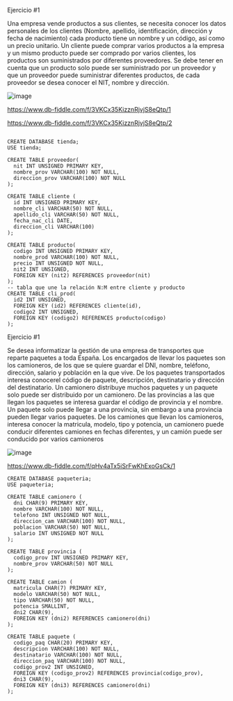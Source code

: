 Ejercicio #1

Una empresa vende productos a sus clientes, se necesita conocer los datos personales de los clientes (Nombre, apellido, identificación, dirección y fecha de nacimiento) cada producto tiene un nombre y un código, así como un  precio unitario. Un cliente puede comprar varios productos a la empresa y un mismo producto puede ser comprado por varios clientes, los productos son suministrados por diferentes proveedores. Se debe tener en cuenta que un producto solo puede ser suministrado por un proveedor y que un proveedor puede suministrar diferentes productos, de cada proveedor se desea conocer el NIT, nombre y dirección. 

![image](https://user-images.githubusercontent.com/20374059/199291335-ae4a6ac4-ab48-4885-9d04-5459dc8d5943.png)

https://www.db-fiddle.com/f/3VKCx35KizznRjvjS8eQtp/1

https://www.db-fiddle.com/f/3VKCx35KizznRjvjS8eQtp/2

```

CREATE DATABASE tienda;
USE tienda;

CREATE TABLE proveedor(
  nit INT UNSIGNED PRIMARY KEY,
  nombre_prov VARCHAR(100) NOT NULL,
  direccion_prov VARCHAR(100) NOT NULL
);

CREATE TABLE cliente (
  id INT UNSIGNED PRIMARY KEY,
  nombre_cli VARCHAR(50) NOT NULL,
  apellido_cli VARCHAR(50) NOT NULL,
  fecha_nac_cli DATE,
  direccion_cli VARCHAR(100)
);

CREATE TABLE producto(
  codigo INT UNSIGNED PRIMARY KEY,
  nombre_prod VARCHAR(100) NOT NULL,
  precio INT UNSIGNED NOT NULL,
  nit2 INT UNSIGNED,
  FOREIGN KEY (nit2) REFERENCES proveedor(nit)
);
-- tabla que une la relación N:M entre cliente y producto
CREATE TABLE cli_prod(
  id2 INT UNSIGNED,
  FOREIGN KEY (id2) REFERENCES cliente(id),
  codigo2 INT UNSIGNED,
  FOREIGN KEY (codigo2) REFERENCES producto(codigo)
);
```

Ejercicio #1

Se desea informatizar la gestión de una empresa de transportes que reparte paquetes  a toda España. Los encargados de llevar los paquetes son los camioneros, de los que se quiere guardar el DNI, nombre, teléfono, dirección, salario y población en la que vive. De los paquetes transportados interesa conocerel código de paquete, descripción, destinatario y dirección del destinatario. Un camionero distribuye muchos paquetes y un paquete solo puede ser distribuido por un camionero. De las provincias a las que llegan los paquetes se interesa guardar el código de provincia y el nombre. Un paquete solo puede llegar a una provincia, sin embargo a una provincia pueden llegar varios paquetes. De los camiones que llevan los camioneros, interesa conocer la matricula, modelo, tipo y potencia, un camionero puede conducir diferentes camiones en fechas diferentes, y un camión puede ser conducido por varios camioneros

![image](https://user-images.githubusercontent.com/20374059/199775966-519cadc5-c635-4617-bbc9-b3f559017409.png)

https://www.db-fiddle.com/f/qHv4aTx5iSrFwKhExoGsCk/1

```
CREATE DATABASE paqueteria;
USE paqueteria;

CREATE TABLE camionero (
  dni CHAR(9) PRIMARY KEY,
  nombre VARCHAR(100) NOT NULL,
  telefono INT UNSIGNED NOT NULL,
  direccion_cam VARCHAR(100) NOT NULL,
  poblacion VARCHAR(50) NOT NULL,
  salario INT UNSIGNED NOT NULL
);
  
CREATE TABLE provincia (
  codigo_prov INT UNSIGNED PRIMARY KEY,
  nombre_prov VARCHAR(50) NOT NULL
);

CREATE TABLE camion (
  matricula CHAR(7) PRIMARY KEY,
  modelo VARCHAR(50) NOT NULL,
  tipo VARCHAR(50) NOT NULL,
  potencia SMALLINT,
  dni2 CHAR(9),
  FOREIGN KEY (dni2) REFERENCES camionero(dni)
);

CREATE TABLE paquete (
  codigo_paq CHAR(20) PRIMARY KEY,
  descripcion VARCHAR(100) NOT NULL,
  destinatario VARCHAR(100) NOT NULL,
  direccion_paq VARCHAR(100) NOT NULL,
  codigo_prov2 INT UNSIGNED,
  FOREIGN KEY (codigo_prov2) REFERENCES provincia(codigo_prov),
  dni3 CHAR(9),
  FOREIGN KEY (dni3) REFERENCES camionero(dni)
);
```
